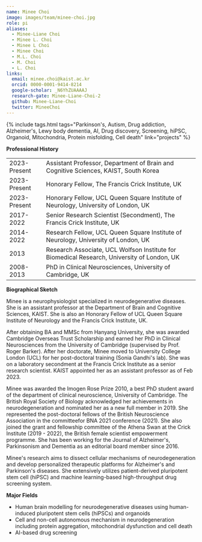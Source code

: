 ```yaml
---
name: Minee Choi
image: images/team/minee-choi.jpg
role: pi
aliases:
  - Minee-Liane Choi
  - Minee L. Choi
  - Minee L Choi
  - Minee Choi
  - M.L. Choi
  - M. Choi
  - L. Choi
links:  
  email: minee.choi@kaist.ac.kr
  orcid: 0000-0001-9414-8214
  google-scholar: _N6YhZUAAAAJ
  research-gate: Minee-Liane-Choi-2
  github: Minee-Liane-Choi
  twitter: MineeChoi
---
```


{%
  include tags.html
  tags="Parkinson's, Autism, Drug addiction, Alzheimer's, Lewy body dementia, AI, Drug discovery, Screening, hiPSC, Organoid, Mitochondria, Protein misfolding, Cell death"
  link="projects"
%}

<strong>Professional History</strong>

<table>
  <tr>
    <td>2023-Present</td>
    <td>Assistant Professor, Department of Brain and Cognitive Sciences, KAIST, South Korea</td>
  </tr>
  <tr>
    <td>2023-Present</td>
    <td>Honorary Fellow, The Francis Crick Institute, UK</td>
  </tr>
  <tr>
    <td>2023-Present</td>
    <td>Honorary Fellow, UCL Queen Square Institute of Neurology, University of London, UK</td>
  </tr>
  <tr>
    <td>2017-2022</td>
    <td>Senior Research Scientist (Secondment), The Francis Crick Institute, UK</td>
  </tr>
  <tr>
    <td>2014-2022</td>
    <td>Research Fellow, UCL Queen Square Institute of Neurology, University of London, UK</td>
  </tr>
  <tr>
    <td>2013</td>
    <td>Research Associate, UCL Wolfson Institute for Biomedical Research, University of London, UK</td>
  </tr>
  <tr>
    <td>2008-2013 </td>
    <td>PhD in Clinical Neurosciences, University of Cambridge, UK</td>
  </tr>
</table>

<strong>Biographical Sketch</strong>

Minee is a neurophysiologist specialized in neurodegenerative diseases. She is an assistant professor at the Department of Brain and Cognitive Sciences, KAIST. She is also an Honorary Fellow of UCL Queen Square Institute of Neurology and the Francis Crick Institute, UK. <br>

After obtaining BA and MMSc from Hanyang University, she was awarded Cambridge Overseas Trust Scholarship and earned her PhD in Clinical Neurosciences from the University of Cambridge (supervised by Prof. Roger Barker). After her doctorate, Minee moved to University College London (UCL) for her post-doctoral training (Sonia Gandhi's lab). She was on a laboratory secondment at the Francis Crick Institute as a senior research scientist. KAIST appointed her as an assistant professor as of Feb 2023. <br>

Minee was awarded the Imogen Rose Prize 2010, a best PhD student award of the department of clinical neuroscience, University of Cambridge. The British Royal Society of Biology acknowledged her achievements in neurodegeneration and nominated her as a new full member in 2019. She represented the post-doctoral fellows of the British Neuroscience Association in the committeefor BNA 2021 conference (2021). She also joined the grant and fellowship committee of the Athena Swan at the Crick Institute (2019 - 2022), the British female scientist empowerment programme. She has been working for the Journal of Alzheimer's, Parkinsonism and Dementia as an editorial board member since 2016. <br>

Minee's research aims to dissect cellular mechanisms of neurodegeneration and develop personalized therapeutic platforms for Alzheimer's and Parkinson's diseases. She extensively utilizes patient-derived pluripotent stem cell (hiPSC) and machine learning-based high-throughput drug screening system. <br>

<strong>Major Fields</strong>
- Human brain modelling for neurodegenerative diseases using human-induced pluripotent stem cells (hiPSCs) and organoids <br>
- Cell and non-cell autonomous mechanism in neurodegeneration including protein aggregation, mitochondrial dysfunction and cell death <br>
- AI-based drug screening <br>   
